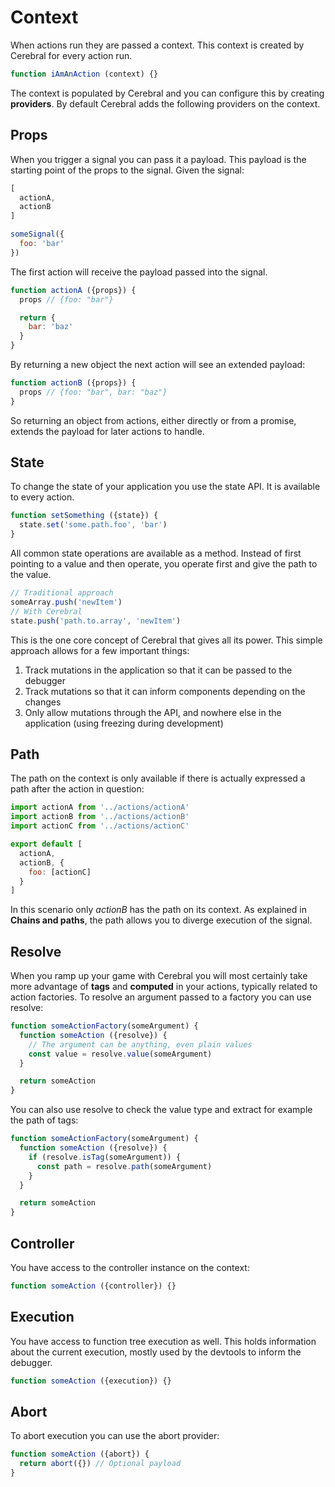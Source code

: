 # Context

When actions run they are passed a context. This context is created by Cerebral for every action run.

```js
function iAmAnAction (context) {}
```

The context is populated by Cerebral and you can configure this by creating **providers**. By default Cerebral adds the following providers on the context.

## Props

When you trigger a signal you can pass it a payload. This payload is the starting point of the props to the signal. Given the signal:

```js
[
  actionA,
  actionB
]
```

```js
someSignal({
  foo: 'bar'
})
```

The first action will receive the payload passed into the signal.

```js
function actionA ({props}) {
  props // {foo: "bar"}

  return {
    bar: 'baz'
  }
}
```

By returning a new object the next action will see an extended payload:

```js
function actionB ({props}) {
  props // {foo: "bar", bar: "baz"}
}
```

So returning an object from actions, either directly or from a promise, extends the payload for later actions to handle.

## State
To change the state of your application you use the state API. It is available to every action.

```js
function setSomething ({state}) {
  state.set('some.path.foo', 'bar')
}
```

All common state operations are available as a method. Instead of first pointing to a value and then operate, you operate first and give the path to the value.

```js
// Traditional approach
someArray.push('newItem')
// With Cerebral
state.push('path.to.array', 'newItem')
```

This is the one core concept of Cerebral that gives all its power. This simple approach allows for a few important things:

1. Track mutations in the application so that it can be passed to the debugger
2. Track mutations so that it can inform components depending on the changes
3. Only allow mutations through the API, and nowhere else in the application (using freezing during development)

## Path
The path on the context is only available if there is actually expressed a path after the action in question:

```js
import actionA from '../actions/actionA'
import actionB from '../actions/actionB'
import actionC from '../actions/actionC'

export default [
  actionA,
  actionB, {
    foo: [actionC]
  }
]
```

In this scenario only *actionB* has the path on its context. As explained in **Chains and paths**, the path allows you to diverge execution of the signal.

## Resolve
When you ramp up your game with Cerebral you will most certainly take more advantage of **tags** and **computed** in your actions, typically related to action factories. To resolve an argument passed to a factory you can use resolve:

```js
function someActionFactory(someArgument) {
  function someAction ({resolve}) {
    // The argument can be anything, even plain values
    const value = resolve.value(someArgument)
  }

  return someAction
}
```

You can also use resolve to check the value type and extract for example the path of tags:

```js
function someActionFactory(someArgument) {
  function someAction ({resolve}) {
    if (resolve.isTag(someArgument)) {
      const path = resolve.path(someArgument)
    }
  }

  return someAction
}
```


## Controller
You have access to the controller instance on the context:

```js
function someAction ({controller}) {}
```

## Execution
You have access to function tree execution as well. This holds information about the current execution, mostly used by the devtools to inform the debugger.

```js
function someAction ({execution}) {}
```

## Abort
To abort execution you can use the abort provider:

```js
function someAction ({abort}) {
  return abort({}) // Optional payload
}
```
